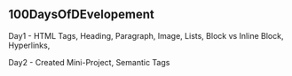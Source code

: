 ## 100DaysOfDEvelopement

Day1 -
HTML Tags,
Heading,
Paragraph,
Image,
Lists,
Block vs Inline Block,
Hyperlinks,

Day2 -
Created Mini-Project, Semantic Tags
